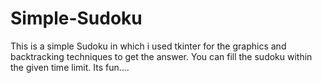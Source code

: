 # Simple-Sudoku
This is a simple Sudoku in which i used tkinter for the graphics and backtracking techniques to get the answer. You can fill the sudoku within the given time limit. Its fun....

